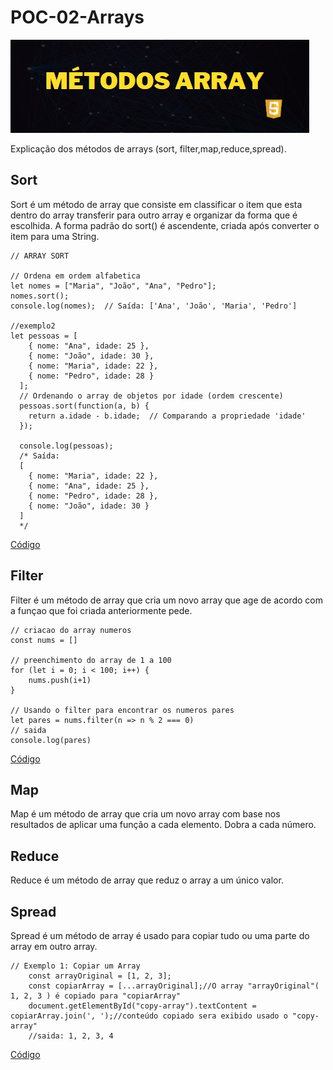 # POC-02-Arrays
![](logo.jpg)


Explicação dos métodos de arrays (sort, filter,map,reduce,spread). 
## Sort 

Sort é um método de array que consiste em classificar o item que esta dentro do array transferir para outro array e organizar da forma que é escolhida. A forma padrão do sort() é ascendente, criada após converter o item para uma String.


``` Js
// ARRAY SORT 

// Ordena em ordem alfabetica
let nomes = ["Maria", "João", "Ana", "Pedro"];
nomes.sort();
console.log(nomes);  // Saída: ['Ana', 'João', 'Maria', 'Pedro']

//exemplo2
let pessoas = [
    { nome: "Ana", idade: 25 },
    { nome: "João", idade: 30 },
    { nome: "Maria", idade: 22 },
    { nome: "Pedro", idade: 28 }
  ];
  // Ordenando o array de objetos por idade (ordem crescente)
  pessoas.sort(function(a, b) {
    return a.idade - b.idade;  // Comparando a propriedade 'idade'
  });
  
  console.log(pessoas);
  /* Saída:
  [
    { nome: "Maria", idade: 22 },
    { nome: "Ana", idade: 25 },
    { nome: "Pedro", idade: 28 },
    { nome: "João", idade: 30 }
  ]
  */

```
[Código](sort.js)

## Filter 
Filter é um método de array que cria um novo array que age de acordo com a funçao que foi criada anteriormente pede.

``` Js
// criacao do array numeros 
const nums = []

// preenchimento do array de 1 a 100
for (let i = 0; i < 100; i++) {
    nums.push(i+1)
}

// Usando o filter para encontrar os numeros pares
let pares = nums.filter(n => n % 2 === 0)
// saida
console.log(pares)

```

[Código](filter.js)

## Map 
Map é um método de array que cria um novo array com base nos resultados de aplicar uma função a cada elemento. Dobra a cada número.

## Reduce 

Reduce é um método de array que reduz o array a um único valor.

## Spread 

Spread é um método de array é usado para copiar tudo ou uma parte do array em outro array.


``` Js
// Exemplo 1: Copiar um Array
    const arrayOriginal = [1, 2, 3];
    const copiarArray = [...arrayOriginal];//O array "arrayOriginal"( 1, 2, 3 ) é copiado para "copiarArray"
    document.getElementById("copy-array").textContent = copiarArray.join(', ');//conteúdo copiado sera exibido usado o "copy-array"
    //saida: 1, 2, 3, 4

```

[Código](POC-Array/script.js)
